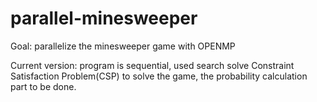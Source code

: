 # parallel-minesweeper
Goal: parallelize the minesweeper game with OPENMP

Current version: program is sequential, used search solve Constraint Satisfaction Problem(CSP) to solve the game, the probability calculation part to be done.
